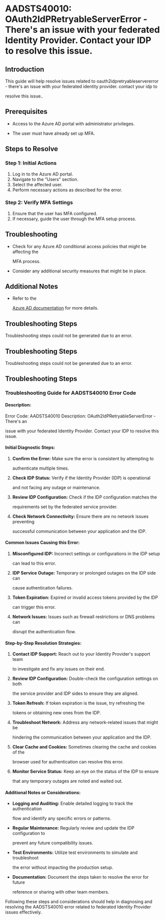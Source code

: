 # AADSTS40010: OAuth2IdPRetryableServerError - There's an issue with your federated Identity Provider. Contact your IDP to resolve this issue.


## Introduction

This guide will help resolve issues related to oauth2idpretryableservererror - 
there's an issue with your federated identity provider. contact your idp to

resolve this issue..


## Prerequisites


* Access to the Azure AD portal with administrator privileges.

* The user must have already set up MFA.


## Steps to Resolve


### Step 1: Initial Actions

1. Log in to the Azure AD portal.
2. Navigate to the "Users" section.
3. Select the affected user.
4. Perform necessary actions as described for the error.


### Step 2: Verify MFA Settings

1. Ensure that the user has MFA configured.
2. If necessary, guide the user through the MFA setup process.


## Troubleshooting


* Check for any Azure AD conditional access policies that might be affecting the

  MFA process.

* Consider any additional security measures that might be in place.


## Additional Notes


* Refer to the

  [Azure AD 
documentation](https://learn.microsoft.com/en-us/azure/active-directory/)
  for more details.


## Troubleshooting Steps

Troubleshooting steps could not be generated due to an error.


## Troubleshooting Steps

Troubleshooting steps could not be generated due to an error.


## Troubleshooting Steps


### Troubleshooting Guide for AADSTS40010 Error Code


#### Description:

Error Code: AADSTS40010 Description: OAuth2IdPRetryableServerError - There's an

issue with your federated Identity Provider. Contact your IDP to resolve this
issue.


#### Initial Diagnostic Steps:

1. **Confirm the Error:** Make sure the error is consistent by attempting to

   authenticate multiple times.
2. **Check IDP Status:** Verify if the Identity Provider (IDP) is operational

   and not facing any outage or maintenance.
3. **Review IDP Configuration:** Check if the IDP configuration matches the

   requirements set by the federated service provider.
4. **Check Network Connectivity:** Ensure there are no network issues preventing

   successful communication between your application and the IDP.


#### Common Issues Causing this Error:

1. **Misconfigured IDP:** Incorrect settings or configurations in the IDP setup

   can lead to this error.
2. **IDP Service Outage:** Temporary or prolonged outages on the IDP side can

   cause authentication failures.
3. **Token Expiration:** Expired or invalid access tokens provided by the IDP

   can trigger this error.
4. **Network Issues:** Issues such as firewall restrictions or DNS problems can

   disrupt the authentication flow.


#### Step-by-Step Resolution Strategies:

1. **Contact IDP Support:** Reach out to your Identity Provider's support team

   to investigate and fix any issues on their end.
2. **Review IDP Configuration:** Double-check the configuration settings on both

   the service provider and IDP sides to ensure they are aligned.
3. **Token Refresh:** If token expiration is the issue, try refreshing the

   tokens or obtaining new ones from the IDP.
4. **Troubleshoot Network:** Address any network-related issues that might be

   hindering the communication between your application and the IDP.
5. **Clear Cache and Cookies:** Sometimes clearing the cache and cookies of the

   browser used for authentication can resolve this error.
6. **Monitor Service Status:** Keep an eye on the status of the IDP to ensure

   that any temporary outages are noted and waited out.


#### Additional Notes or Considerations:


* **Logging and Auditing:** Enable detailed logging to track the authentication

  flow and identify any specific errors or patterns.

* **Regular Maintenance:** Regularly review and update the IDP configuration to

  prevent any future compatibility issues.

* **Test Environments:** Utilize test environments to simulate and troubleshoot

  the error without impacting the production setup.

* **Documentation:** Document the steps taken to resolve the error for future

  reference or sharing with other team members.

Following these steps and considerations should help in diagnosing and resolving
the AADSTS40010 error related to federated Identity Provider issues effectively.